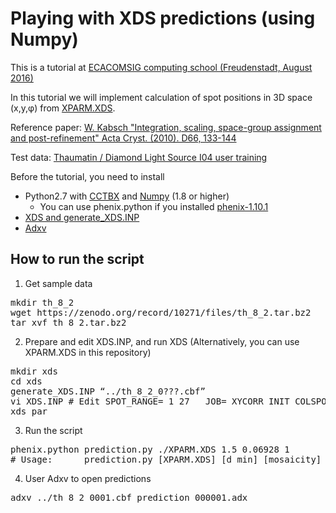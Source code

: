 # Playing with XDS predictions (using Numpy)
This is a tutorial at [ECACOMSIG computing school (Freudenstadt, August 2016)](http://www.mrc-lmb.cam.ac.uk/harry/ecacomsig/freudenstadt.html)

In this tutorial we will implement calculation of spot positions in 3D space (x,y,&phi;) from [XPARM.XDS](http://xds.mpimf-heidelberg.mpg.de/html_doc/xds_files.html#XPARM.XDS).

Reference paper: [W. Kabsch "Integration, scaling, space-group assignment and post-refinement" Acta Cryst. (2010). D66, 133-144](http://dx.doi.org/10.1107/S0907444909047374)

Test data: [Thaumatin / Diamond Light Source I04 user training](https://zenodo.org/record/10271#.V6vChZOLRBz)

Before the tutorial, you need to install
* Python2.7 with [CCTBX](http://cctbx.sourceforge.net/) and [Numpy](http://www.numpy.org/) (1.8 or higher)
   * You can use phenix.python if you installed [phenix-1.10.1](https://www.phenix-online.org/)
* [XDS and generate_XDS.INP](http://strucbio.biologie.uni-konstanz.de/xdswiki/index.php/Installation)
* [Adxv](http://www.scripps.edu/tainer/arvai/adxv.html)

## How to run the script
1. Get sample data
<pre>
mkdir th_8_2
wget https://zenodo.org/record/10271/files/th_8_2.tar.bz2
tar xvf th_8_2.tar.bz2
</pre>
2. Prepare and edit XDS.INP, and run XDS (Alternatively, you can use XPARM.XDS in this repository)
<pre>
mkdir xds
cd xds
generate_XDS.INP “../th_8_2_0???.cbf”
vi XDS.INP # Edit SPOT_RANGE= 1 27   JOB= XYCORR INIT COLSPOT IDXREF
xds_par
</pre>
3. Run the script
<pre>
phenix.python prediction.py ./XPARM.XDS 1.5 0.06928 1
# Usage:      prediction.py [XPARM.XDS] [d_min] [mosaicity] [frame numbers..]
</pre>
4. User Adxv to open predictions
<pre>
adxv ../th_8_2_0001.cbf prediction_000001.adx
</pre>

